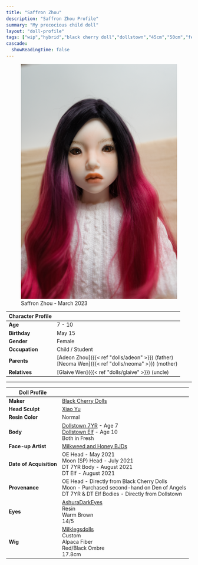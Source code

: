 ```yaml
---
title: "Saffron Zhou"
description: "Saffron Zhou Profile"
summary: "My precocious child doll"
layout: "doll-profile"
tags: ["wip","hybrid","black cherry doll","dollstown","45cm","50cm","female"]
cascade:
  showReadingTime: false
---
```

<div class="flex gap-4 flex-row flex-wrap">
  <div><figure><img src="saffron-looking-down.png" class="doll-profile-img" alt="A child female doll with red and black hair wearing a white cable knit sweater" width="500"><figcaption>Saffron Zhou - March 2023</figcaption></figure></div>
  <div>

| Character Profile | |
| ----- | ---|
| **Age** | 7 - 10 |
| **Birthday** | May 15 |
| **Gender** | Female |
| **Occupation** | Child / Student |
| **Parents** | [Adeon Zhou]({{< ref "dolls/adeon" >}}) (father) <br> [Neoma Wen]({{< ref "dolls/neoma" >}}) (mother) |
| **Relatives** | [Glaive Wen]({{< ref "dolls/glaive" >}}) (uncle) |

---

| Doll Profile | |
| ----- | ---|
| **Maker** | [Black Cherry Dolls](https://blackcherrydolls.com/) |
| **Head Sculpt** | [Xiao Yu](https://blackcherrydolls.com/shop/XiaoYu) |
| **Resin Color** | Normal |
| **Body** | [Dollstown 7YR](https://dollstown.com/product/7yr-girl-body-ver2015/17/category/26/display/1/) - Age 7 <br> [Dollstown Elf](https://dollstown.com/product/elf-body-ver2013/16/category/26/display/1/) - Age 10 <br> Both in Fresh |
| **Face-up Artist** | [Milkweed and Honey BJDs](https://www.etsy.com/shop/MilkweedandHoneyBJDs) |
| **Date of Acquisition** | OE Head - May 2021 <br> Moon (SP) Head - July 2021 <br> DT 7YR Body - August 2021 <br> DT Elf - August 2021 |
| **Provenance** | OE Head - Directly from Black Cherry Dolls <br> Moon - Purchased second-hand on Den of Angels <br> DT 7YR & DT Elf Bodies - Directly from Dollstown |
| **Eyes** | [AshuraDarkEyes](https://www.etsy.com/shop/ashuradarkeyes) <br> Resin <br> Warm Brown <br> 14/5 |
| **Wig** | [Milklegsdolls](https://www.instagram.com/milklegsdolls/) <br> Custom <br> Alpaca Fiber <br> Red/Black Ombre <br> 17.8cm |

  </div>
</div>
